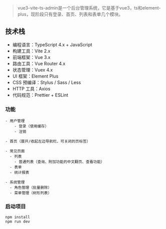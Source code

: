 > vue3-vite-ts-admin是一个后台管理系统，它是基于vue3，ts和element-plus，现阶段只有登录、首页、列表和表单几个模块。

## 技术栈

- 编程语言：TypeScript 4.x + JavaScript
- 构建工具：Vite 2.x
- 前端框架：Vue 3.x
- 路由工具：Vue Router 4.x
- 状态管理：Vuex 4.x
- UI 框架：Element Plus
- CSS 预编译：Stylus / Sass / Less
- HTTP 工具：Axios
- 代码规范：Prettier + ESLint

### 功能

```text
- 用户管理
	- 登录（使用缓存）
	- 注销
	
- 首页（展开/收起左边导航栏、可关闭的页标签）

- 常见页面
  - 列表
    - 普通列表（查询、附加功能的中文翻页、查看功能）
  - 表单
  - 统计报表

- 系统管理
  - 角色管理（批量删除）
  - 菜单管理（树形列表）
```

### 启动项目

```
npm install
npm run dev
```

